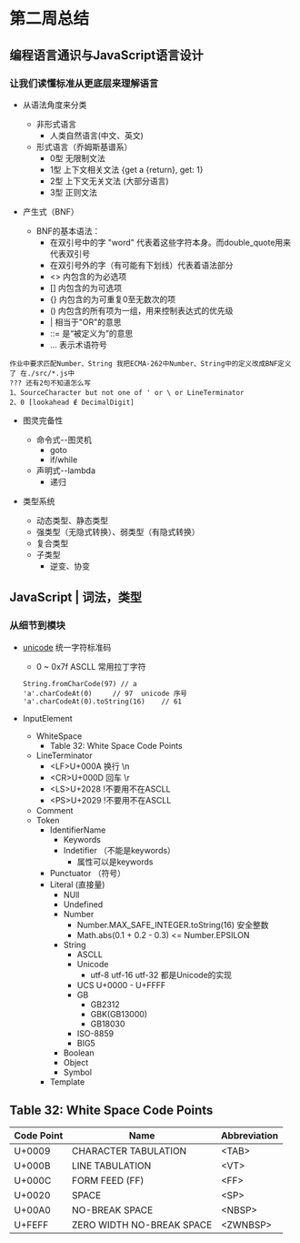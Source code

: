 # 第二周总结

## 编程语言通识与JavaScript语言设计
### 让我们读懂标准从更底层来理解语言

* 从语法角度来分类
  * 非形式语言
    * 人类自然语言(中文、英文)
  * 形式语言（乔姆斯基谱系）
    * 0型 无限制文法
    * 1型 上下文相关文法 {get a {return},  get: 1}
    * 2型 上下文无关文法 (大部分语言)
    * 3型 正则文法

* 产生式（BNF）
  * BNF的基本语法：
    * 在双引号中的字 "word" 代表着这些字符本身。而double_quote用来代表双引号
    * 在双引号外的字（有可能有下划线）代表着语法部分
    * <> 内包含的为必选项
    * [] 内包含的为可选项
    * {} 内包含的为可重复0至无数次的项
    * () 内包含的所有项为一组，用来控制表达式的优先级
    * | 相当于"OR"的意思
    * ::= 是“被定义为”的意思
    * ...  表示术语符号

```    
作业中要求匹配Number、String 我把ECMA-262中Number、String中的定义改成BNF定义了 在./src/*.js中
??? 还有2句不知道怎么写
1、SourceCharacter but not one of ' or \ or LineTerminator
2、0 [lookahead ∉ DecimalDigit]
```

* 图灵完备性
  * 命令式--图灵机
    * goto
    * if/while
  * 声明式--lambda
    * 递归

* 类型系统
  * 动态类型、静态类型
  * 强类型（无隐式转换）、弱类型（有隐式转换）
  * 复合类型
  * 子类型
    * 逆变、协变


## JavaScript | 词法，类型

### 从细节到模块

* [unicode](https://www.fileformat.info/info/unicode/) 统一字符标准码
  * 0 ~ 0x7f  ASCLL 常用拉丁字符
  ```
  String.fromCharCode(97) // a
  'a'.charCodeAt(0)     // 97  unicode 序号
  'a'.charCodeAt(0).toString(16)    // 61   
  ```

* InputElement
  * WhiteSpace
    * Table 32: White Space Code Points
  * LineTerminator
    * \<LF>U+000A 换行 \n
    * \<CR>U+000D 回车 \r
    * \<LS>U+2028 !不要用不在ASCLL
    * \<PS>U+2029 !不要用不在ASCLL
  * Comment
  * Token
    * IdentifierName
      * Keywords
      * Indetifier （不能是keywords）
        * 属性可以是keywords
    * Punctuator （符号）
    * Literal (直接量)
      * NUll
      * Undefined
      * Number
        * Number.MAX_SAFE_INTEGER.toString(16) 安全整数
        * Math.abs(0.1 + 0.2 - 0.3) <= Number.EPSILON
      * String
        * ASCLL
        * Unicode
          * utf-8 utf-16 utf-32  都是Unicode的实现
        * UCS U+0000 - U+FFFF
        * GB
          * GB2312
          * GBK(GB13000)
          * GB18030
        * ISO-8859
        * BIG5 
      * Boolean
      * Object
      * Symbol
    * Template

## Table 32: White Space Code Points
| Code Point | Name                      | Abbreviation |
| ---------- | ------------------------- | ------------ |
| U+0009     | CHARACTER TABULATION      | \<TAB>       |
| U+000B     | LINE TABULATION           | \<VT>        |
| U+000C     | FORM FEED (FF)            | \<FF>        |
| U+0020     | SPACE                     | \<SP>        |
| U+00A0     | NO-BREAK SPACE            | \<NBSP>      |
| U+FEFF     | ZERO WIDTH NO-BREAK SPACE | \<ZWNBSP>    |